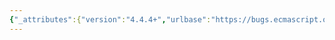 ```yaml
---
{"_attributes":{"version":"4.4.4+","urlbase":"https://bugs.ecmascript.org/","maintainer":"dherman@mozilla.com"},"bug":{"bug_id":3693,"creation_ts":"2015-01-30 15:53:00 -0800","short_desc":"26.1.2 Reflect.construct: Add PrepareForTailCall ?","delta_ts":"2015-02-12 12:17:34 -0800","product":"Draft for 6th Edition","component":"technical issue","version":"Rev 31: January 15, 2015 Draft","rep_platform":"All","op_sys":"All","bug_status":"RESOLVED","resolution":"FIXED","priority":"Normal","bug_severity":"normal","everconfirmed":true,"reporter":{"uid":"andrebargull","name":"André Bargull"},"assigned_to":{"uid":"allen","name":"Allen Wirfs-Brock"},"long_desc":[{"commentid":11761,"comment_count":0,"who":{"uid":"andrebargull","name":"André Bargull"},"bug_when":"2015-01-30 15:53:18 -0800","thetext":"26.1.2 Reflect.construct ( target, argumentsList [, newTarget] )\n\nAdd PrepareForTailCall before invoking Construct in step 6 ?"},{"commentid":11762,"comment_count":1,"who":{"uid":"allen","name":"Allen Wirfs-Brock"},"bug_when":"2015-01-30 16:05:46 -0800","thetext":"I;m not sure whether the bug is that I'm not doing a PrepareForTailCall in Reflect.construct or that the real problem is that I am doing that in Reflect.apply.\n\nIn general I haven't been making an effort to prepare for tail calls in built-ins. They might be (probably are) implemented in a language that doesn't support property tail calls. \n\nFunction.prototype.call/apply are the only other built-ins that use PrepareForTailCall and they are arguably a very special case. Perhaps Reflect.apply/construct also fall into that special category."},{"commentid":12309,"comment_count":2,"who":{"uid":"allen","name":"Allen Wirfs-Brock"},"bug_when":"2015-02-11 10:43:05 -0800","thetext":"[[Construct]] can't be tailed call because the ECMAScript function implementations of it have post body return dependencies upon the current execution context.\n\nAdded 'new' and 'super()' to productions that cannot be property tail calls. \n\nfixed in rev33 editor's draft"},{"commentid":12384,"comment_count":3,"who":{"uid":"allen","name":"Allen Wirfs-Brock"},"bug_when":"2015-02-12 12:17:34 -0800","thetext":"fixed in rev33"}]}}
---
```

